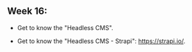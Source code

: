 ## Week 16:

- Get to know the "Headless CMS".

- Get to know the "Headless CMS - Strapi": https://strapi.io/.
